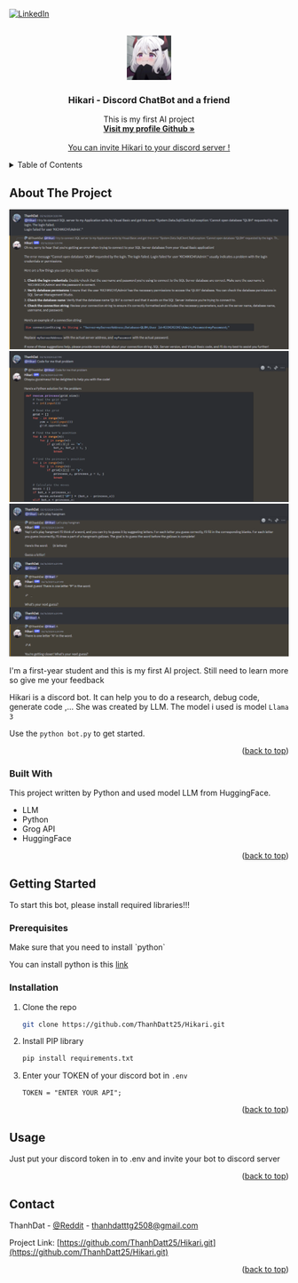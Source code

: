 <a name="readme-top"></a>

[![LinkedIn][linkedin-shield]][linkedin-url]

<!-- PROJECT LOGO -->
<br />
<div align="center">
  <a href="https://github.com/othneildrew/Best-README-Template">
    <img src="images/logo.jpg" alt="Logo" width="80" height="80">
  </a>

  <h3 align="center">Hikari - Discord ChatBot and a friend</h3>

  <p align="center">
    This is my first AI project
    <br />
    <a href="https://github.com/ThanhDatt25"><strong>Visit my profile Github »</strong></a>
    <br />
    <br />
    <a href="https://discord.com/oauth2/authorize?client_id=1238851232743952394&permissions=1084479764544&scope=bot">You can invite Hikari to your discord server !</a>
  </p>
</div>

<!-- TABLE OF CONTENTS -->
<details>
  <summary>Table of Contents</summary>
  <ol>
    <li>
      <a href="#about-the-project">About The Project</a>
      <ul>
        <li><a href="#built-with">Built With</a></li>
      </ul>
    </li>
    <li>
      <a href="#getting-started">Getting Started</a>
      <ul>
        <li><a href="#installation">Installation</a></li>
      </ul>
    </li>
    <li><a href="#usage">Usage</a></li>
    <li><a href="#roadmap">Roadmap</a></li>
  </ol>
</details>

<!-- ABOUT THE PROJECT -->

## About The Project

[![Product Name Screen Shot][product-screenshot]](https://example.com)
[![Product Name Screen Shot][product-screenshot-2]](https://example.com)
[![Product Name Screen Shot][product-screenshot-3]](https://example.com)

<p>I'm a first-year student and this is my first AI project. Still need to learn more so give me your feedback</p>

Hikari is a discord bot. It can help you to do a research, debug code, generate code ,...
She was created by LLM. The model i used is model `Llama 3`

Use the `python bot.py` to get started.

<p align="right">(<a href="#readme-top">back to top</a>)</p>

### Built With

This project written by Python and used model LLM from HuggingFace.

- LLM
- Python
- Grog API
- HuggingFace

<p align="right">(<a href="#readme-top">back to top</a>)</p>

<!-- GETTING STARTED -->

## Getting Started

To start this bot, please install required libraries!!!

### Prerequisites

<p>Make sure that you need to install `python`</p>
<p>You can install python is this <a href="https://www.python.org/downloads/">link</a></p>

### Installation

1. Clone the repo
   ```sh
   git clone https://github.com/ThanhDatt25/Hikari.git
   ```
2. Install PIP library
   ```sh
   pip install requirements.txt
   ```
3. Enter your TOKEN of your discord bot in `.env`
   ```
   TOKEN = "ENTER YOUR API";
   ```

<p align="right">(<a href="#readme-top">back to top</a>)</p>

<!-- USAGE EXAMPLES -->

## Usage

Just put your discord token in to .env and invite your bot to discord server

<p align="right">(<a href="#readme-top">back to top</a>)</p>

<!-- CONTACT -->

## Contact

ThanhDat - [@Reddit](https://www.reddit.com/user/ThanhDat2508/) - thanhdatttg2508@gmail.com

Project Link: [https://github.com/ThanhDatt25/Hikari.git](https://github.com/ThanhDatt25/Hikari.git)

<p align="right">(<a href="#readme-top">back to top</a>)</p>

<!-- MARKDOWN LINKS & IMAGES -->
<!-- https://www.markdownguide.org/basic-syntax/#reference-style-links -->

[contributors-shield]: https://img.shields.io/github/contributors/othneildrew/Best-README-Template.svg?style=for-the-badge
[contributors-url]: https://github.com/othneildrew/Best-README-Template/graphs/contributors
[forks-shield]: https://img.shields.io/github/forks/othneildrew/Best-README-Template.svg?style=for-the-badge
[forks-url]: https://github.com/othneildrew/Best-README-Template/network/members
[stars-url]: https://github.com/ThanhDatt25/Hikari/stargazers
[issues-shield]: https://img.shields.io/github/issues/othneildrew/Best-README-Template.svg?style=for-the-badge
[issues-url]: https://github.com/othneildrew/Best-README-Template/issues
[license-shield]: https://img.shields.io/github/license/othneildrew/Best-README-Template.svg?style=for-the-badge
[license-url]: https://github.com/othneildrew/Best-README-Template/blob/master/LICENSE.txt
[linkedin-shield]: https://img.shields.io/badge/-LinkedIn-black.svg?style=for-the-badge&logo=linkedin&colorB=555
[linkedin-url]: https://www.linkedin.com
[product-screenshot]: images/img1.png
[product-screenshot-2]: images/img2.png
[product-screenshot-3]: images/img3.png
[Next.js]: https://img.shields.io/badge/next.js-000000?style=for-the-badge&logo=nextdotjs&logoColor=white
[Next-url]: https://nextjs.org/
[React.js]: https://img.shields.io/badge/React-20232A?style=for-the-badge&logo=react&logoColor=61DAFB
[Groq]: images/groq.jpg
[React-url]: https://reactjs.org/
[Vue.js]: https://img.shields.io/badge/Vue.js-35495E?style=for-the-badge&logo=vuedotjs&logoColor=4FC08D
[Vue-url]: https://vuejs.org/
[Angular.io]: https://img.shields.io/badge/Angular-DD0031?style=for-the-badge&logo=angular&logoColor=white
[Angular-url]: https://angular.io/
[Svelte.dev]: https://img.shields.io/badge/Svelte-4A4A55?style=for-the-badge&logo=svelte&logoColor=FF3E00
[Svelte-url]: https://svelte.dev/
[Laravel.com]: https://img.shields.io/badge/Laravel-FF2D20?style=for-the-badge&logo=laravel&logoColor=white
[Laravel-url]: https://laravel.com
[Bootstrap.com]: https://img.shields.io/badge/Bootstrap-563D7C?style=for-the-badge&logo=bootstrap&logoColor=white
[Bootstrap-url]: https://getbootstrap.com
[JQuery.com]: https://img.shields.io/badge/jQuery-0769AD?style=for-the-badge&logo=jquery&logoColor=white
[JQuery-url]: https://jquery.com
